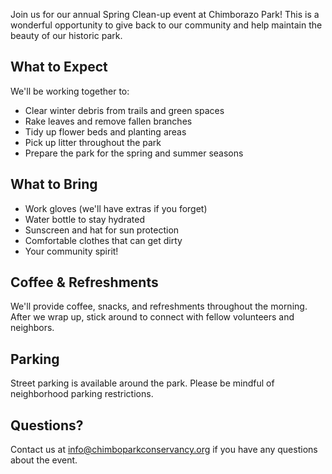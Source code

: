 Join us for our annual Spring Clean-up event at Chimborazo Park! This is a wonderful opportunity to give back to our community and help maintain the beauty of our historic park.

## What to Expect

We'll be working together to:

- Clear winter debris from trails and green spaces
- Rake leaves and remove fallen branches
- Tidy up flower beds and planting areas
- Pick up litter throughout the park
- Prepare the park for the spring and summer seasons

## What to Bring

- Work gloves (we'll have extras if you forget)
- Water bottle to stay hydrated
- Sunscreen and hat for sun protection
- Comfortable clothes that can get dirty
- Your community spirit!

## Coffee & Refreshments

We'll provide coffee, snacks, and refreshments throughout the morning. After we wrap up, stick around to connect with fellow volunteers and neighbors.

## Parking

Street parking is available around the park. Please be mindful of neighborhood parking restrictions.

## Questions?

Contact us at info@chimboparkconservancy.org if you have any questions about the event.
